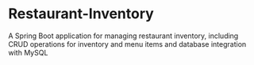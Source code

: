 # Restaurant-Inventory
A Spring Boot application for managing restaurant inventory, including CRUD operations for inventory and menu items and database integration with MySQL
